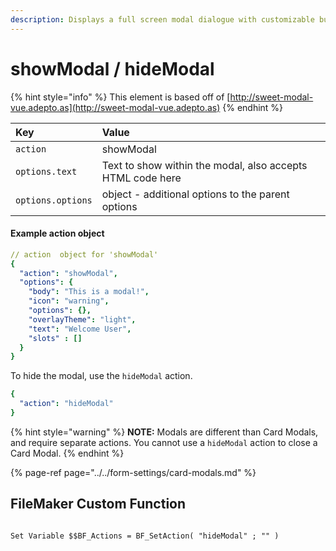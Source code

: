 ```yaml
---
description: Displays a full screen modal dialogue with customizable buttons
---
```


# showModal / hideModal

{% hint style="info" %}
This element is based off of [http://sweet-modal-vue.adepto.as](http://sweet-modal-vue.adepto.as)
{% endhint %}

| Key | Value |
| :--- | :--- |
| `action` | showModal |
| `options.text` | Text to show within the modal, also accepts HTML code here |
| `options.options` | object - additional options to the parent options |

#### Example action object

```yaml
// action  object for 'showModal'
{
  "action": "showModal",
  "options": {
    "body": "This is a modal!",
    "icon": "warning",
    "options": {},
    "overlayTheme": "light",
    "text": "Welcome User",
    "slots" : []
  }
}
```

To hide the modal, use the `hideModal` action.

```yaml
{
  "action": "hideModal"
}
```

{% hint style="warning" %}
**NOTE:** Modals are different than Card Modals, and require separate actions. You cannot use a `hideModal` action to close a Card Modal. 
{% endhint %}

{% page-ref page="../../form-settings/card-modals.md" %}

## FileMaker Custom Function

```text

```

```text
Set Variable $$BF_Actions = BF_SetAction( "hideModal" ; "" )
```

